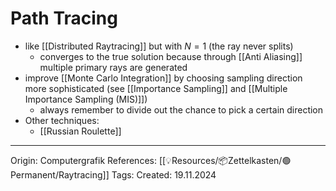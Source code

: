 # Path Tracing

- like [[Distributed Raytracing]] but with $N=1$ (the ray never splits)
	- converges to the true solution because through [[Anti Aliasing]] multiple primary rays are generated
- improve [[Monte Carlo Integration]] by choosing sampling direction more sophisticated (see [[Importance Sampling]] and [[Multiple Importance Sampling (MIS)]])
	- always remember to divide out the chance to pick a certain direction
- Other techniques:
	- [[Russian Roulette]]

---

Origin: Computergrafik
References: [[💡Resources/📦Zettelkasten/🟢Permanent/Raytracing]]
Tags: 
Created: 19.11.2024

